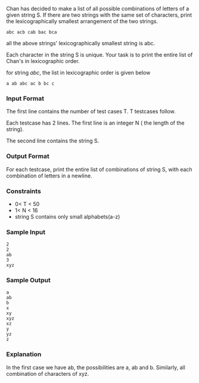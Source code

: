 Chan has decided to make a list of all possible combinations of letters of a given string S. If there are two strings with the same set of characters, print the lexicographically smallest arrangement of the two strings.
```
abc acb cab bac bca
```
all the above strings' lexicographically smallest string is abc.

Each character in the string S is unique. Your task is to print the entire list of Chan's in lexicographic order.

for string *abc*, the list in lexicographic order is given below
```
a ab abc ac b bc c
```
### Input Format 

The first line contains the number of test cases T. T testcases follow. 

Each testcase has 2 lines. The first line is an integer N ( the length of the string). 

The second line contains the string S.

### Output Format 
For each testcase, print the entire list of combinations of string S, with each combination of letters in a newline.

### Constraints 

* 0< T < 50 
* 1< N < 16 
* string S contains only small alphabets(a-z)

### Sample Input
```
2
2
ab
3
xyz
```
### Sample Output
```
a
ab
b
x
xy
xyz
xz
y
yz
z
```
### Explanation 
In the first case we have ab, the possibilities are a, ab and b. Similarly, all combination of characters of xyz.
